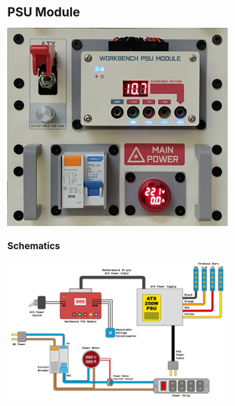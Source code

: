 # PSU Module

![PSU Module](images/panels/minilab-panel-psu.jpg)

## Schematics

![PSU Module Schematics](images/schematics/schematics-psumodule.jpg)

